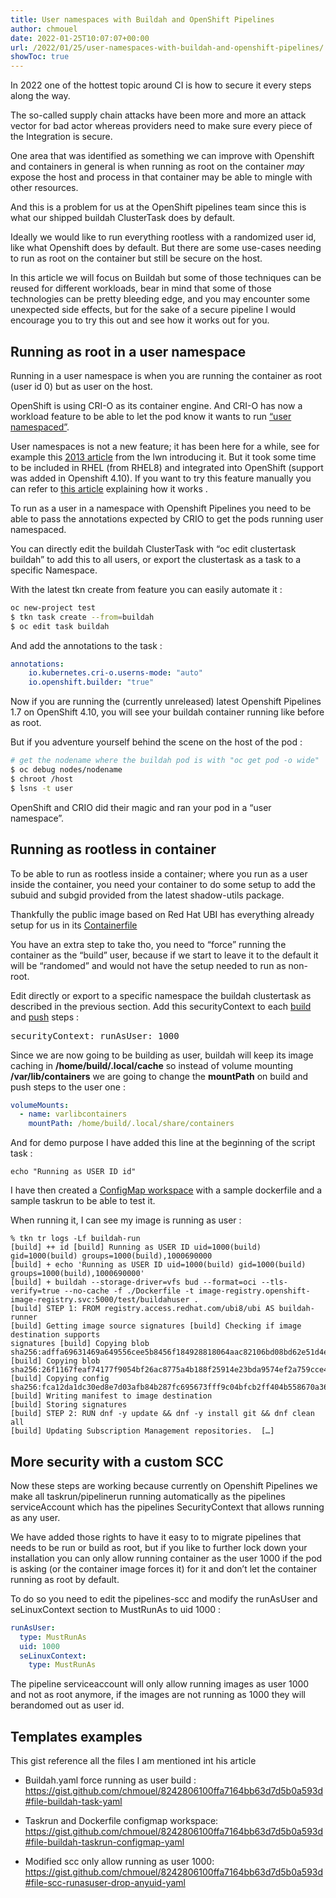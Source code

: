 ```yaml
---
title: User namespaces with Buildah and OpenShift Pipelines
author: chmouel
date: 2022-01-25T10:07:07+00:00
url: /2022/01/25/user-namespaces-with-buildah-and-openshift-pipelines/
showToc: true
---
```

In 2022 one of the hottest topic around CI is how to secure it every steps along the way.

The so-called supply chain attacks have been more and more an attack vector for bad actor whereas providers need to make sure every piece of the Integration is secure.

One area that was identified as something we can improve with Openshift and containers in general is when running as root on the container _may_ expose the host and process in that container may be able to mingle with other resources.

And this is a problem for us at the OpenShift pipelines team since this is what our shipped buildah ClusterTask does by default.

Ideally we would like to run everything rootless with a randomized user id, like what Openshift does by default. But there are some use-cases needing to run as root on the container but still be secure on the host.

In this article we will focus on Buildah but some of those techniques can be reused for different workloads, bear in mind that some of those technologies can be pretty bleeding edge, and you may encounter some unexpected side effects, but for the sake of a secure pipeline I would encourage you to try this out and see how it works out for you.

## **Running as root in a user namespace**

Running in a user namespace is when you are running the container as root (user id 0) but as user on the host.

OpenShift is using CRI-O as its container engine. And CRI-O has now a workload feature to be able to let the pod know it wants to run [“user namespaced”][1].

User namespaces is not a new feature; it has been here for a while, see for example this [2013 article][2] from the lwn introducing it. But it took some time to be included in RHEL (from RHEL8) and integrated into OpenShift (support was added in Openshift 4.10). If you want to try this feature manually you can refer to [this article][3] explaining how it works .

To run as a user in a namespace with Openshift Pipelines you need to be able to pass the annotations expected by CRIO to get the pods running user namespaced.

You can directly edit the buildah ClusterTask with “oc edit clustertask buildah” to add this to all users, or export the clustertask as a task to a specific Namespace.

With the latest tkn create from feature you can easily automate it :

```bash
oc new-project test
$ tkn task create --from=buildah
$ oc edit task buildah
```

And add the annotations to the task :

```yaml
annotations:
    io.kubernetes.cri-o.userns-mode: "auto"
    io.openshift.builder: "true"
```

Now if you are running the (currently unreleased) latest Openshift Pipelines 1.7 on OpenShift 4.10, you will see your buildah container running like before as root.

But if you adventure yourself behind the scene on the host of the pod :

```bash
# get the nodename where the buildah pod is with "oc get pod -o wide"
$ oc debug nodes/nodename
$ chroot /host
$ lsns -t user
```

OpenShift and CRIO did their magic and ran your pod in a “user namespace”.

## **Running as rootless in container**

To be able to run as rootless inside a container; where you run as a user inside the container, you need your container to do some setup to add the subuid and subgid provided from the latest shadow-utils package.

Thankfully the public image based on Red Hat UBI has everything already setup for us in its [Containerfile][4]

You have an extra step to take tho, you need to “force” running the container as
the “build” user, because if we start to leave it to the default it will be
“randomed” and would not have the setup needed to run as non-root.

Edit directly or export to a specific namespace the buildah clustertask as
described in the previous section.  Add this securityContext to each [build][5]
and [push][6] steps :

<pre>securityContext: runAsUser: 1000 </pre>

Since we are now going to be building as user, buildah will keep its image
caching in **/home/build/.local/cache** so instead of volume mounting
**/var/lib/containers** we are going to change the **mountPath** on build and
push steps to the user one :

```yaml
volumeMounts:
  - name: varlibcontainers
    mountPath: /home/build/.local/share/containers
```

And for demo purpose I have added this line at the beginning of the script task
:

`echo "Running as USER ID id"`

I have then created a [ConfigMap workspace][7] with a sample dockerfile and a
sample taskrun to be able to test it.

When running it, I can see my image is running as user :

```shell
% tkn tr logs -Lf buildah-run
[build] ++ id [build] Running as USER ID uid=1000(build) gid=1000(build) groups=1000(build),1000690000
[build] + echo 'Running as USER ID uid=1000(build) gid=1000(build)
groups=1000(build),1000690000'
[build] + buildah --storage-driver=vfs bud --format=oci --tls-verify=true --no-cache -f ./Dockerfile -t image-registry.openshift-image-registry.svc:5000/test/buildahuser .
[build] STEP 1: FROM registry.access.redhat.com/ubi8/ubi AS buildah-runner
[build] Getting image source signatures [build] Checking if image destination supports
signatures [build] Copying blob
sha256:adffa69631469a649556cee5b8456f184928818064aac82106bd08bd62e51d4e
[build] Copying blob sha256:26f1167feaf74177f9054bf26ac8775a4b188f25914e23bda9574ef2a759cce4
[build] Copying config sha256:fca12da1dc30ed8e7d03afb84b287fc695673fff9c04bfcb2ff404b558670a36
[build] Writing manifest to image destination
[build] Storing signatures
[build] STEP 2: RUN dnf -y update && dnf -y install git && dnf clean all
[build] Updating Subscription Management repositories.  […]
```

## More security with a custom SCC

Now these steps are working because currently on Openshift Pipelines we make all
taskrun/pipelinerun running automatically as the pipelines serviceAccount which
has the pipelines SecurityContext that allows running as any user.

We have added those rights to have it easy to to migrate pipelines that needs to
be run or build as root, but if you like to further lock down your installation
you can only allow running container as the user 1000 if the pod is asking (or
the container image forces it) for it and don’t let the container running as
root by default.

To do so you need to edit the pipelines-scc and modify the runAsUser and
seLinuxContext section to MustRunAs to uid 1000 :

```yaml
runAsUser:
  type: MustRunAs
  uid: 1000
  seLinuxContext:
    type: MustRunAs
```

The pipeline serviceaccount will only allow running images as user 1000 and not
as root anymore, if the images are not running as 1000 they will berandomed out as user id.

## Templates examples

This gist reference all the files I am mentioned int his article

* Buildah.yaml force running as user build : <https://gist.github.com/chmouel/8242806100ffa7164bb63d7d5b0a593d#file-buildah-task-yaml>

* Taskrun and Dockerfile configmap workspace: <https://gist.github.com/chmouel/8242806100ffa7164bb63d7d5b0a593d#file-buildah-taskrun-configmap-yaml>
* Modified scc only allow running as user 1000: <https://gist.github.com/chmouel/8242806100ffa7164bb63d7d5b0a593d#file-scc-runasuser-drop-anyuid-yaml>

 [1]: https://github.com/cri-o/cri-o/blob/main/docs/crio.conf.5.md#crioruntimeworkloads-table
 [2]: https://lwn.net/Articles/532593/
 [3]: https://www.redhat.com/sysadmin/building-container-namespaces
 [4]: https://catalog.redhat.com/software/containers/ubi8/buildah/602686f7b16b1eb2e30807ee?container-tabs=dockerfile
 [5]: https://github.com/tektoncd/operator/blob/main/cmd/openshift/operator/kodata/tekton-addon/addons/02-clustertasks/buildah/buildah-task.yaml#L63
 [6]: https://github.com/tektoncd/operator/blob/main/cmd/openshift/operator/kodata/tekton-addon/addons/02-clustertasks/buildah/buildah-task.yaml#L75
 [7]: https://github.com/tektoncd/pipeline/blob/main/docs/workspaces.md#configmap
